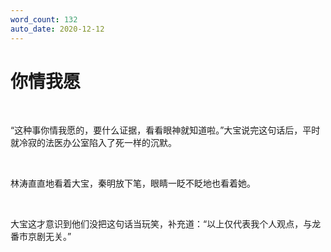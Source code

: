 ```yaml
---
word_count: 132
auto_date: 2020-12-12
---
```


# 你情我愿

<br>

“这种事你情我愿的，要什么证据，看看眼神就知道啦。”大宝说完这句话后，平时就冷寂的法医办公室陷入了死一样的沉默。

<br>

林涛直直地看着大宝，秦明放下笔，眼睛一眨不眨地也看着她。

<br>

大宝这才意识到他们没把这句话当玩笑，补充道：“以上仅代表我个人观点，与龙番市京剧无关。”

<br>
